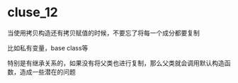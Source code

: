 # cluse_12
当使用拷贝构造还有拷贝赋值的时候，不要忘了将每一个成分都要复制

比如私有变量，base class等

特别是有继承关系的，如果没有将父类也进行复制，那么父类就会调用默认构造函数，造成一些潜在的问题